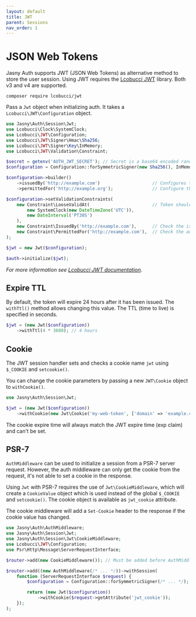 ```yaml
---
layout: default
title: JWT
parent: Sessions
nav_order: 1
---
```


JSON Web Tokens
===

Jasny Auth supports JWT (JSON Web Tokens) as alternative method to store the user session. Using JWT requires the
[Lcobucci JWT](https://github.com/lcobucci/jwt) library. Both v3 and v4 are supported.

    composer require lcobucci/jwt

Pass a `Jwt` object when initializing auth. It takes a `Lcobucci\JWT\Configuration` object.

```php
use Jasny\Auth\Session\Jwt;
use Lcobucci\Clock\SystemClock;
use Lcobucci\JWT\Configuration;
use Lcobucci\JWT\Signer\Hmac\Sha256;
use Lcobucci\JWT\Signer\Key\InMemory;
use Lcobucci\JWT\Validation\Constraint;

$secret = getenv('AUTH_JWT_SECRET'); // Secret is a base64 encoded random 32 byte string
$configuration = Configuration::forSymmetricSigner(new Sha256(), InMemory::base64Encoded($secret));

$configuration->builder()
    ->issuedBy('http://example.com')                    // Configures the issuer (iss claim)
    ->permittedFor('http://example.org');               // Configure the audience (aud claim)

$configuration->setValidationConstraints(
    new Constraint\LooseValidAt(                        // Token should not be expired
        new SystemClock(new DateTimeZone('UTC')),
        new DateInterval('PT30S')
    ),
    new Constraint\IssuedBy('http://example.com'),      // Check the issuer
    new Constraint\PermittedFor('http://example.com'),  // Check the audience
);

$jwt = new Jwt($configuration);

$auth->initialize($jwt);
```

_For more information see [Lcobucci JWT documentation](https://lcobucci-jwt.readthedocs.io/en/latest/)._

## Expire TTL

By default, the token will expire 24 hours after it has been issued. The `withTtl()` method allows changing this value.
The TTL (time to live) is specified in seconds.

```php
$jwt = (new Jwt($configuration))
    ->withTtl(4 * 3600); // 4 hours
```

## Cookie

The JWT session handler sets and checks a cookie name `jwt` using `$_COOKIE` and `setcookie()`.

You can change the cookie parameters by passing a new `JWT\Cookie` object to `withCookie()`.

```php
use Jasny\Auth\Session\Jwt;

$jwt = (new Jwt($configuration))
    ->withCookie(new Jwt\Cookie('my-web-token', ['domain' => 'example.com']));
```

The cookie expire time will always match the JWT expire time (exp claim) and can't be set.

## PSR-7

`AuthMiddleware` can be used to initialize a session from a PSR-7 server request. However, the auth middleware can only
get the cookie from the request, it's not able to set a cookie in the response.

Using `Jwt` with PSR-7 requires the use of `Jwt\CookieMiddleware`, which will create a `CookieValue` object which is
used instead of the global `$_COOKIE` and `setcookie()`. The cookie object is available as `jwt_cookie` attribute.

The cookie middleware will add a `Set-Cookie` header to the response if the cookie value has changed.

```php
use Jasny\Auth\AuthMiddleware;
use Jasny\Auth\Session\Jwt;
use Jasny\Auth\Session\Jwt\CookieMiddleware;
use Lcobucci\JWT\Configuration;
use Psr\Http\Message\ServerRequestInterface;

$router->add(new CookieMiddleware()); // Must be added before AuthMiddleware

$router->add((new AuthMiddleware(/* ... */))->withSession(
    function (ServerRequestInterface $request) {
        $configuration = Configuration::forSymmetricSigner(/* ... */);

        return (new Jwt($configuration))
            ->withCookie($request->getAttribute('jwt_cookie'));
    });
);
```
